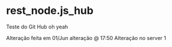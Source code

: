 # rest_node.js_hub
Teste do Git Hub
oh yeah

Alteração feita em 01/Jun
alteração @ 17:50
Alteração no server 1

